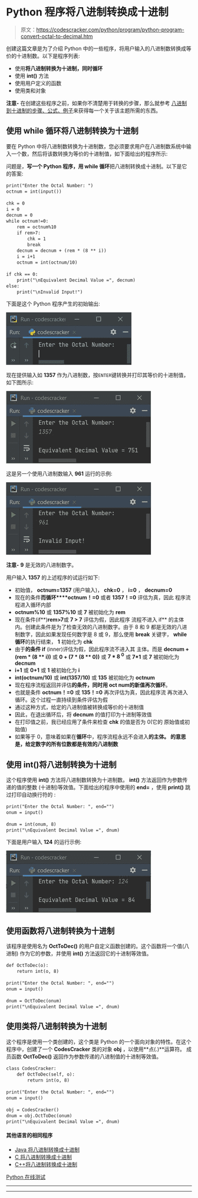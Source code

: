 # Python 程序将八进制转换成十进制

> 原文：<https://codescracker.com/python/program/python-program-convert-octal-to-decimal.htm>

创建这篇文章是为了介绍 Python 中的一些程序，将用户输入的八进制数转换成等价的十进制数。以下是程序列表:

*   使用**将八进制转换为十进制，同时循环**
*   使用 **int()** 方法
*   使用用户定义的函数
*   使用类和对象

**注意-** 在创建这些程序之前，如果你不清楚用于转换的步骤，那么就参考 [八进制到十进制的步骤、公式、例子](/computer-fundamental/octal-to-decimal.htm)来获得每一个关于该主题所需的东西。

## 使用 while 循环将八进制转换为十进制

要在 Python 中将八进制数转换为十进制数，您必须要求用户在八进制数系统中输入一个数，然后将该数转换为等价的十进制值，如下面给出的程序所示:

问题是，**写一个 Python 程序，用 while 循环**把八进制转换成十进制。以下是它的答案:

```
print("Enter the Octal Number: ")
octnum = int(input())

chk = 0
i = 0
decnum = 0
while octnum!=0:
    rem = octnum%10
    if rem>7:
        chk = 1
        break
    decnum = decnum + (rem * (8 ** i))
    i = i+1
    octnum = int(octnum/10)

if chk == 0:
    print("\nEquivalent Decimal Value =", decnum)
else:
    print("\nInvalid Input!")
```

下面是这个 Python 程序产生的初始输出:

![octal to decimal python](img/f6fd6107c93494f1dd906881cea7d0b7.png)

现在提供输入如 **1357** 作为八进制数，按`ENTER`键转换并打印其等价的十进制值，如下图所示:

![convert octal to decimal python](img/33dacf47eaa736cc6f73b4c98f8cc9ac.png)

这是另一个使用八进制数输入 **961** 运行的示例:

![python convert octal to decimal](img/93cc1f94fe21c1c5561ef4ade79a389c.png)

**注意-** **9** 是无效的八进制数字。

用户输入 **1357** 的上述程序的试运行如下:

*   初始值， **octnum=1357** (用户输入)， **chk=0** ， **i=0** ， **decnum=0**
*   现在的条件**而循环****octnum！=0** 或者 **1357！=0** 评估为真，因此 程序流程进入循环内部
*   **octnum%10** 或 **1357%10** 或 **7** 被初始化为 **rem**
*   现在条件(if**)**rem>7**或 **7 > 7** 评估为假，因此程序 流程不进入 if** 的主体内。创建此条件是为了检查无效的八进制数字。由于 8 和 9 都是无效的八进制数字，因此如果发现任何数字是 8 或 9，那么使用 **break** 关键字， **while 循环**的执行结束， **1** 初始化为 **chk**
*   由于**的条件 if** (inner)评估为假，因此程序流不进入其 主体。而是 **decnum + (rem * (8 ** i))** 或 **0 + (7 * (8 ** 0))** 或 **7 * 8 <sup>0</sup>** 或 **7*1** 或 **7** 被初始化为 **decnum**
*   **i+1** 或 **0+1** 或 **1** 被初始化为 **i**
*   **int(octnum/10)** 或 **int(1357/10)** 或 **135** 被初始化为 **octnum**
*   现在程序流程返回并评估**的条件，同时用 **oct num**的新值再次循环**。
*   也就是条件 **octnum！=0** 或 **135！=0** 再次评估为真，因此程序流 再次进入循环。这个过程一直持续到条件评估为假
*   通过这种方式，给定的八进制值被转换成等价的十进制值
*   因此，在退出循环后，将 **decnum** 的值打印为十进制等效值
*   在打印值之前，我已经应用了条件来检查 **chk** 的值是否为 0(它的 原始值或初始值)
*   如果等于 0，意味着如果在**循环**中，程序流程永远不会进入**的主体。 的意思是，给定数字的所有位数都是有效的八进制数**

## 使用 int()将八进制转换为十进制

这个程序使用 **int()** 方法将八进制数转换为十进制数。 **int()** 方法返回作为参数传递的值的整数 (十进制)等效值。下面给出的程序中使用的 **end=** ，使用 **print()** 跳过打印自动换行符的 :

```
print("Enter the Octal Number: ", end="")
onum = input()

dnum = int(onum, 8)
print("\nEquivalent Decimal Value =", dnum)
```

下面是用户输入 **124** 的运行示例:

![python convert octal to decimal](img/e41b040251e918103673b2a3395604c2.png)

## 使用函数将八进制转换为十进制

该程序是使用名为 **OctToDec()** 的用户自定义函数创建的。这个函数将一个值(八进制) 作为它的参数，并使用 **int()** 方法返回它的十进制等效值。

```
def OctToDec(o):
    return int(o, 8)

print("Enter the Octal Number: ", end="")
onum = input()

dnum = OctToDec(onum)
print("\nEquivalent Decimal Value =", dnum)
```

## 使用类将八进制转换为十进制

这个程序是使用一个类创建的，这个类是 Python 的一个面向对象的特性。在这个程序中，创建了一个 **CodesCracker** 类的对象 **obj** ，以使用**点(.)**运算符。 成员函数 **OctToDec()** 返回作为参数传递的八进制值的十进制等效值。

```
class CodesCracker:
    def OctToDec(self, o):
        return int(o, 8)

print("Enter the Octal Number: ", end="")
onum = input()

obj = CodesCracker()
dnum = obj.OctToDec(onum)
print("\nEquivalent Decimal Value =", dnum)
```

#### 其他语言的相同程序

*   [Java 将八进制转换成十进制](/java/program/java-program-convert-octal-to-decimal.htm)
*   [C 将八进制转换成十进制](/c/program/c-program-convert-octal-to-decimal.htm)
*   [C++将八进制转换成十进制](/cpp/program/cpp-program-convert-octal-to-decimal.htm)

[Python 在线测试](/exam/showtest.php?subid=10)

* * *

* * *